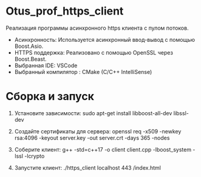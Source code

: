 # Otus_prof_https_client

Реализация программы асинхронного https клиента с пулом потоков.
* Асинхронность: Используется асинхронный ввод-вывод с помощью Boost.Asio.
* HTTPS поддержка: Реализовано с помощью OpenSSL через Boost.Beast.
* Выбранная IDE: VSCode
* Выбранный компилятор : CMake (C/С++ IntelliSense)

# Сборка и запуск

1. Установите зависимости:
sudo apt-get install libboost-all-dev libssl-dev

2. Создайте сертификаты для сервера:
openssl req -x509 -newkey rsa:4096 -keyout server.key -out server.crt -days 365 -nodes

3. Соберите клиент:
g++ -std=c++17 -o client client.cpp -lboost_system -lssl -lcrypto

4. Запустите клиент:
./https_client localhost 443 /index.html
